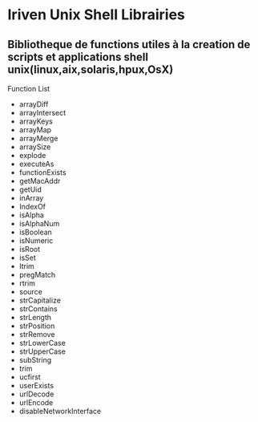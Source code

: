 # Iriven Unix Shell Librairies
Bibliotheque de functions utiles à la creation de scripts et applications shell unix(linux,aix,solaris,hpux,OsX)
------------------------------------------------------------------------------------------------------------

Function List        

 - arrayDiff 
 - arrayIntersect 
 - arrayKeys 
 - arrayMap 
 - arrayMerge 
 - arraySize 
 - explode 
 - executeAs 
 - functionExists 
 - getMacAddr 
 - getUid 
 - inArray 
 - IndexOf  
 - isAlpha 
 - isAlphaNum 
 - isBoolean 
 - isNumeric 
 - isRoot 
 - isSet 
 - ltrim 
 - pregMatch 
 - rtrim 
 - source 
 - strCapitalize 
 - strContains 
 - strLength 
 - strPosition 
 - strRemove 
 - strLowerCase 
 - strUpperCase 
 - subString 
 - trim 
 - ucfirst 
 - userExists
 - urlDecode 
 - urlEncode
 - disableNetworkInterface
